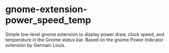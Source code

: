 # gnome-extension-power_speed_temp
Simple low-level gnome extension to display power draw, clock speed, and temperature in the Gnome status bar. Based on the gnome Power Indicator  extension by Germain Louis.
